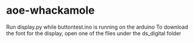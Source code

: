 # aoe-whackamole
Run display.py while buttontest.ino is running on the arduino
To download the font for the display, open one of the files under the ds_digital folder
